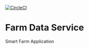 [![CircleCI](https://dl.circleci.com/status-badge/img/gh/SmartFarmProject/farmdataservice/tree/main.svg?style=svg)](https://dl.circleci.com/status-badge/redirect/gh/SmartFarmProject/farmdataservice/tree/main)
# Farm Data Service

Smart Farm Application
